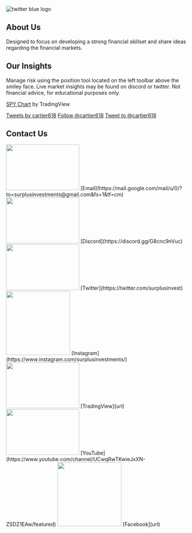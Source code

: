 ![twitter blue logo](https://user-images.githubusercontent.com/93648666/159193987-8757a9c8-83ac-4d23-99c9-64767979473d.jpg)
## About Us
Designed to focus on developing a strong financial skillset and share ideas regarding the financial markets.
## Our Insights
Manage risk using the position tool located on the left toolbar above the smiley face. 
Live market insights may be found on discord or twitter. Not financial advice, for educational purposes only.
<!-- TradingView Widget BEGIN -->
<div class="tradingview-widget-container">
  <div id="tradingview_d2fe4"></div>
  <div class="tradingview-widget-copyright"><a href="https://www.tradingview.com/symbols/SPY/" rel="noopener" target="_blank"><span class="blue-text">SPY Chart</span></a> by TradingView</div>
  <script type="text/javascript" src="https://s3.tradingview.com/tv.js"></script>
  <script type="text/javascript">
  new TradingView.widget(
  {
  "width": 980,
  "height": 610,
  "symbol": "SPY",
  "interval": "15",
  "timezone": "America/Los_Angeles",
  "theme": "dark",
  "style": "1",
  "locale": "en",
  "toolbar_bg": "#f1f3f6",
  "enable_publishing": true,
  "withdateranges": true,
  "hide_side_toolbar": false,
  "allow_symbol_change": true,
  "studies": [
    "MAExp@tv-basicstudies"
  ],
  "show_popup_button": true,
  "popup_width": "1000",
  "popup_height": "650",
  "container_id": "tradingview_d2fe4"
}
  );
  </script>
</div>
<!-- TradingView Widget END -->

<a class="twitter-timeline" data-width="500" data-height="400" data-dnt="true" data-theme="light" href="https://twitter.com/cartier618?ref_src=twsrc%5Etfw">Tweets by cartier618</a> <script async src="https://platform.twitter.com/widgets.js" charset="utf-8"></script>
<a href="https://twitter.com/cartier618?ref_src=twsrc%5Etfw" class="twitter-follow-button" data-size="large" data-dnt="true" data-show-count="false">Follow @cartier618</a><script async src="https://platform.twitter.com/widgets.js" charset="utf-8"></script>
<a href="https://twitter.com/intent/tweet?screen_name=cartier618&ref_src=twsrc%5Etfw" class="twitter-mention-button" data-size="large" data-text="#ES_F #SPY $ES $SPY $SPX" data-related="" data-dnt="true" data-show-count="false">Tweet to @cartier618</a><script async src="https://platform.twitter.com/widgets.js" charset="utf-8"></script>

## Contact Us
<img src="https://user-images.githubusercontent.com/93648666/159546255-2d17ad8a-90cf-4b5d-99d7-e6d349d61571.png" width="200" height="125">
[Email](https://mail.google.com/mail/u/0/?to=surplusinvestments@gmail.com&fs=1&tf=cm)

<img src="https://user-images.githubusercontent.com/93648666/159546971-c23974d2-b92a-4cfe-8d00-24e87b6446c8.png" width="200" height="125">
[Discord](https://discord.gg/G8cnc9nVuc)

<img src="https://user-images.githubusercontent.com/93648666/159547341-aa726d41-9990-410d-aa32-821e7daccd87.png" width="200" height="125">
[Twitter](https://twitter.com/surplusinvest) 

<img src="https://user-images.githubusercontent.com/93648666/159547033-5c83e024-35d6-4eb4-a3f9-85c535944b6c.png" width="175" height="175">
[Instagram](https://www.instagram.com/surplusinvestments/) 

<img src="https://user-images.githubusercontent.com/93648666/159547059-efc55726-2e13-4274-88d5-6cad9fb8c0b3.png" width="200" height="125">
[TradingView](url) 

<img src="https://user-images.githubusercontent.com/93648666/159547047-f0f10b94-1699-41e6-8237-4385fa208e9c.png" width="200" height="125">
[YouTube](https://www.youtube.com/channel/UCwqRwTKwieJxXN-ZSDZ1EAw/featured)

<img src="https://user-images.githubusercontent.com/93648666/159547076-72d42b69-391c-4bfe-9769-1de6eedfb19e.png" width="175" height="175">
[Facebook](url)



